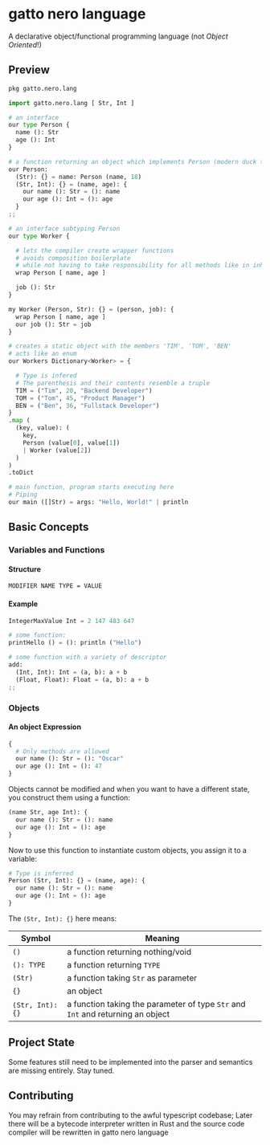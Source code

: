 # gatto nero language

A declarative object/functional programming language (not *Object Oriented*!)

## Preview

```python
pkg gatto.nero.lang

import gatto.nero.lang [ Str, Int ]

# an interface
our type Person {
  name (): Str
  age (): Int
}

# a function returning an object which implements Person (modern duck typing)
our Person:
  (Str): {} = name: Person (name, 18)
  (Str, Int): {} = (name, age): {
    our name (): Str = (): name
    our age (): Int = (): age
  }
;;

# an interface subtyping Person
our type Worker {

  # lets the compiler create wrapper functions
  # avoids composition boilerplate
  # while not having to take responsibility for all methods like in inheritance
  wrap Person [ name, age ]

  job (): Str
}

my Worker (Person, Str): {} = (person, job): {
  wrap Person [ name, age ]
  our job (): Str = job
}

# creates a static object with the members 'TIM', 'TOM', 'BEN'
# acts like an enum
our Workers Dictionary<Worker> = {

  # Type is infered
  # The parenthesis and their contents resemble a truple
  TIM = ("Tim", 20, "Backend Developer")
  TOM = ("Tom", 45, "Product Manager")
  BEN = ("Ben", 36, "Fullstack Developer")
}
.map (
  (key, value): (
    key,
    Person (value[0], value[1])
    | Worker (value[2])
  )
)
.toDict

# main function, program starts executing here
# Piping
our main ([]Str) = args: "Hello, World!" | println

```

## Basic Concepts
### Variables and Functions
#### Structure
```
MODIFIER NAME TYPE = VALUE
```
#### Example
```python
IntegerMaxValue Int = 2 147 483 647

# some function:
printHello () = (): println ("Hello")

# some function with a variety of descriptor
add:
  (Int, Int): Int = (a, b): a + b
  (Float, Float): Float = (a, b): a + b
;;
```

### Objects
#### An object Expression
```python
{
  # Only methods are allowed
  our name (): Str = (): "Oscar"
  our age (): Int = (): 47
}
```
Objects cannot be modified and when you want to have a different state,
you construct them using a function:
```python
(name Str, age Int): {
  our name (): Str = (): name
  our age (): Int = (): age
}
```
Now to use this function to instantiate custom objects, you assign it to a variable:
```python
# Type is inferred
Person (Str, Int): {} = (name, age): {
  our name (): Str = (): name
  our age (): Int = (): age
}
```
The `(Str, Int): {}` here means:

| Symbol     | Meaning                           |
| ---------- | --------------------------------- |
| `()`       | a function returning nothing/void |
| `(): TYPE` | a function returning `TYPE`       |
| `(Str)`    | a function taking `Str` as parameter |
| `{}`       | an object                         |
| `(Str, Int): {}` | a function taking the parameter of type `Str` and `Int` and returning an object |

## Project State
Some features still need to be implemented into the parser and semantics are missing entirely.
Stay tuned.

## Contributing
You may refrain from contributing to the awful typescript codebase;
Later there will be a bytecode interpreter written in Rust
and the source code compiler will be rewritten in gatto nero language